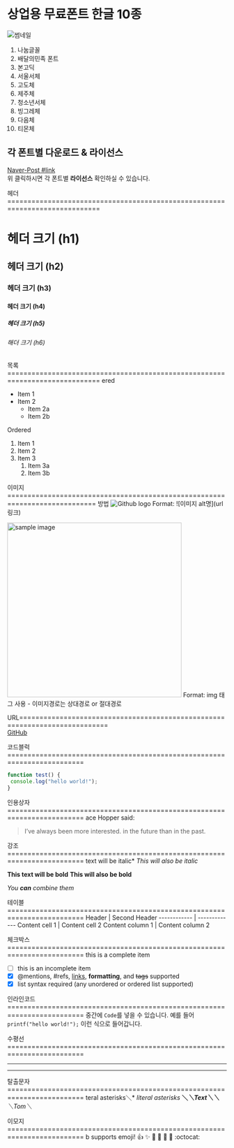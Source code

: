 # 상업용 무료폰트 한글 10종   

![썸네일](/images/400x400.jpg)  

1. 나눔글꼴   
2. 배달의민족 폰트 
3. 본고딕 
4. 서울서체 
5. 고도체 
6. 제주체 
7. 청소년서체 
8. 빙그레체 
9. 다음체 
10. 티몬체 

## 각 폰트별 다운로드 & 라이선스 

[Naver-Post #link](https://post.naver.com/viewer/postView.nhn?volumeNo=16277816)    
위 클릭하시면 각 폰트별 **라이선스** 확인하실 수 있습니다.
  
  
헤더=============================================================================
# 헤더 크기 (h1) 
## 헤더 크기 (h2) 
### 헤더 크기 (h3) 
#### 헤더 크기 (h4) 
##### 헤더 크기 (h5) 
###### 해더 크기 (h6)


목록=============================================================================
ered 
* Item 1 
* Item 2 
    * Item 2a 
    * Item 2b 

Ordered 
1. Item 1 
1. Item 2 
1. Item 3 
    1. Item 3a 
    1. Item 3b
    
이미지============================================================================
 방법 
![Github logo](https://github.com/okpos-posmaster/acorn_test/blob/main/IMG_9691.png) 
Format: ![이미지 alt명](url 링크) 


<a href="#"><img src="https://github.com/okpos-posmaster/acorn_test/blob/main/IMG_9691.png" width="400px" alt="sample image"></a> 
Format: img 태그 사용 - 이미지경로는 상대경로 or 절대경로

URL============================================================================  
[GitHub](https://github.com/okpos-posmaster/acorn_test/blob/main/%5B%ED%81%AC%EA%B8%B0%EB%B3%80%ED%99%98%5D%5B%ED%8F%AC%EB%A7%B7%EB%B3%80%ED%99%98%5DIMG_0321.png "깃허브")

코드블럭=========================================================================
```javascript 
function test() { 
 console.log("hello world!"); 
} 
```

인용상자=========================================================================
ace Hopper said: 

> I’ve always been more interested. 
> in the future than in the past.

강조=========================================================================
 text will be italic* 
_This will also be italic_ 

**This text will be bold** 
__This will also be bold__ 

*You **can** combine them*

테이블=========================================================================
 Header | Second Header 
------------ | ------------- 
Content cell 1 | Content cell 2 
Content column 1 | Content column 2

체크박스=========================================================================
 this is a complete item 
- [ ] this is an incomplete item 
- [x] @mentions, #refs, [links](), **formatting**, and <del>tags</del> supported 
- [x] list syntax required (any unordered or ordered list supported)

인라인코드=========================================================================
중간에 `Code`를 넣을 수 있습니다. 
예를 들어 `printf("hello world!");` 이런 식으로 들어갑니다.

수평선=========================================================================

*** 
___

탈출문자=========================================================================
teral asterisks＼* 
*literal asterisks* 
__＼*＼*Text＼*＼*__ 
_＼_Tom＼__

이모지=========================================================================
b supports emoji! 
:+1: :sparkles: :camel: :tada: 
:rocket: :metal: :octocat:


